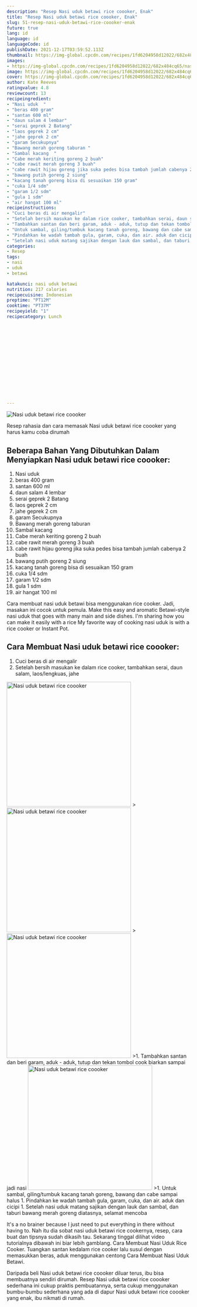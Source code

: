 ```yaml
---
description: "Resep Nasi uduk betawi rice coooker, Enak"
title: "Resep Nasi uduk betawi rice coooker, Enak"
slug: 51-resep-nasi-uduk-betawi-rice-coooker-enak
future: true
lang: id
language: id
languageCode: id
publishDate: 2021-12-17T03:59:52.113Z 
thumbnail: https://img-global.cpcdn.com/recipes/1fd6204958d12022/682x484cq65/nasi-uduk-betawi-rice-coooker-foto-resep-utama.png
images:
- https://img-global.cpcdn.com/recipes/1fd6204958d12022/682x484cq65/nasi-uduk-betawi-rice-coooker-foto-resep-utama.png
image: https://img-global.cpcdn.com/recipes/1fd6204958d12022/682x484cq65/nasi-uduk-betawi-rice-coooker-foto-resep-utama.png
cover: https://img-global.cpcdn.com/recipes/1fd6204958d12022/682x484cq65/nasi-uduk-betawi-rice-coooker-foto-resep-utama.png
author: Kate Reeves
ratingvalue: 4.8
reviewcount: 13
recipeingredient:
- "Nasi uduk  "
- "beras 400 gram"
- "santan 600 ml"
- "daun salam 4 lembar"
- "serai geprek 2 Batang"
- "laos geprek 2 cm"
- "jahe geprek 2 cm"
- "garam Secukupnya"
- "Bawang merah goreng taburan "
- "Sambal kacang  "
- "Cabe merah keriting goreng 2 buah"
- "cabe rawit merah goreng 3 buah"
- "cabe rawit hijau goreng jika suka pedes bisa tambah jumlah cabenya 2 buah"
- "bawang putih goreng 2 siung"
- "kacang tanah goreng bisa di sesuaikan 150 gram"
- "cuka 1/4 sdm"
- "garam 1/2 sdm"
- "gula 1 sdm"
- "air hangat 100 ml"
recipeinstructions:
- "Cuci beras di air mengalir"
- "Setelah bersih masukan ke dalam rice cooker, tambahkan serai, daun salam, laos/lengkuas, jahe"
- "Tambahkan santan dan beri garam, aduk - aduk, tutup dan tekan tombol cook biarkan sampai jadi nasi"
- "Untuk sambal, giling/tumbuk kacang tanah goreng, bawang dan cabe sampai halus"
- "Pindahkan ke wadah tambah gula, garam, cuka, dan air. aduk dan cicipi"
- "Setelah nasi uduk matang sajikan dengan lauk dan sambal, dan taburi bawang merah goreng diatasnya, selamat mencoba"
categories:
- Resep
tags:
- nasi
- uduk
- betawi

katakunci: nasi uduk betawi 
nutrition: 217 calories
recipecuisine: Indonesian
preptime: "PT12M"
cooktime: "PT37M"
recipeyield: "1"
recipecategory: Lunch


     
    
    
    
    
    
    
    
    
    
    
      
    
---
```



![Nasi uduk betawi rice coooker](https://img-global.cpcdn.com/recipes/1fd6204958d12022/682x484cq65/nasi-uduk-betawi-rice-coooker-foto-resep-utama.png)

Resep rahasia dan cara memasak  Nasi uduk betawi rice coooker yang harus kamu coba dirumah

<!--inarticleads1-->

## Beberapa Bahan Yang Dibutuhkan Dalam Menyiapkan Nasi uduk betawi rice coooker:

1. Nasi uduk  
1. beras 400 gram
1. santan 600 ml
1. daun salam 4 lembar
1. serai geprek 2 Batang
1. laos geprek 2 cm
1. jahe geprek 2 cm
1. garam Secukupnya
1. Bawang merah goreng taburan 
1. Sambal kacang  
1. Cabe merah keriting goreng 2 buah
1. cabe rawit merah goreng 3 buah
1. cabe rawit hijau goreng jika suka pedes bisa tambah jumlah cabenya 2 buah
1. bawang putih goreng 2 siung
1. kacang tanah goreng bisa di sesuaikan 150 gram
1. cuka 1/4 sdm
1. garam 1/2 sdm
1. gula 1 sdm
1. air hangat 100 ml

Cara membuat nasi uduk betawi bisa menggunakan rice cooker. Jadi, masakan ini cocok untuk pemula. Make this easy and aromatic Betawi-style nasi uduk that goes with many main and side dishes. I&#39;m sharing how you can make it easily with a rice My favorite way of cooking nasi uduk is with a rice cooker or Instant Pot. 

<!--inarticleads2-->

## Cara Membuat Nasi uduk betawi rice coooker:

1. Cuci beras di air mengalir
1. Setelah bersih masukan ke dalam rice cooker, tambahkan serai, daun salam, laos/lengkuas, jahe
<img class="lazyload" data-src="https://img-global.cpcdn.com/steps/e4328f23b42453ee/160x128cq70/nasi-uduk-betawi-rice-coooker-langkah-memasak-2-foto.png" alt="Nasi uduk betawi rice coooker" width="340" height="340">
><img class="lazyload" data-src="https://img-global.cpcdn.com/steps/8d53f39b57110413/160x128cq70/nasi-uduk-betawi-rice-coooker-langkah-memasak-2-foto.png" alt="Nasi uduk betawi rice coooker" width="340" height="340">
><img class="lazyload" data-src="https://img-global.cpcdn.com/steps/38eb855bf8cea9ff/160x128cq70/nasi-uduk-betawi-rice-coooker-langkah-memasak-2-foto.png" alt="Nasi uduk betawi rice coooker" width="340" height="340">
>1. Tambahkan santan dan beri garam, aduk - aduk, tutup dan tekan tombol cook biarkan sampai jadi nasi
<img class="lazyload" data-src="https://img-global.cpcdn.com/steps/f4ccd9803f08b9c5/160x128cq70/nasi-uduk-betawi-rice-coooker-langkah-memasak-3-foto.png" alt="Nasi uduk betawi rice coooker" width="340" height="340">
>1. Untuk sambal, giling/tumbuk kacang tanah goreng, bawang dan cabe sampai halus
1. Pindahkan ke wadah tambah gula, garam, cuka, dan air. aduk dan cicipi
1. Setelah nasi uduk matang sajikan dengan lauk dan sambal, dan taburi bawang merah goreng diatasnya, selamat mencoba


It&#39;s a no brainer because I just need to put everything in there without having to. Nah itu dia sobat nasi uduk betawi rice cookernya, resep, cara buat dan tipsnya sudah dikasih tau. Sekarang tinggal dilihat video tutorialnya dibawah ini biar lebih gamblang. Cara Membuat Nasi Uduk Rice Cooker. Tuangkan santan kedalam rice cooker lalu susul dengan memasukkan beras, aduk menggunakan centong Cara Membuat Nasi Uduk Betawi. 

Daripada   beli  Nasi uduk betawi rice coooker  diluar terus, ibu  bisa membuatnya sendiri dirumah. Resep  Nasi uduk betawi rice coooker  sederhana ini cukup praktis pembuatannya, serta cukup menggunakan bumbu-bumbu sederhana yang ada di dapur  Nasi uduk betawi rice coooker  yang enak, ibu nikmati di rumah.
